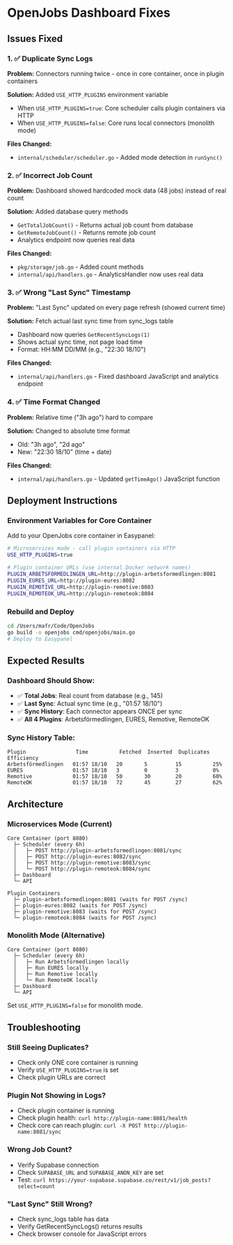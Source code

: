 # OpenJobs Dashboard Fixes

## Issues Fixed

### 1. ✅ Duplicate Sync Logs
**Problem:** Connectors running twice - once in core container, once in plugin containers

**Solution:** Added `USE_HTTP_PLUGINS` environment variable
- When `USE_HTTP_PLUGINS=true`: Core scheduler calls plugin containers via HTTP
- When `USE_HTTP_PLUGINS=false`: Core runs local connectors (monolith mode)

**Files Changed:**
- `internal/scheduler/scheduler.go` - Added mode detection in `runSync()`

### 2. ✅ Incorrect Job Count
**Problem:** Dashboard showed hardcoded mock data (48 jobs) instead of real count

**Solution:** Added database query methods
- `GetTotalJobCount()` - Returns actual job count from database
- `GetRemoteJobCount()` - Returns remote job count
- Analytics endpoint now queries real data

**Files Changed:**
- `pkg/storage/job.go` - Added count methods
- `internal/api/handlers.go` - AnalyticsHandler now uses real data

### 3. ✅ Wrong "Last Sync" Timestamp
**Problem:** "Last Sync" updated on every page refresh (showed current time)

**Solution:** Fetch actual last sync time from sync_logs table
- Dashboard now queries `GetRecentSyncLogs(1)` 
- Shows actual sync time, not page load time
- Format: HH:MM DD/MM (e.g., "22:30 18/10")

**Files Changed:**
- `internal/api/handlers.go` - Fixed dashboard JavaScript and analytics endpoint

### 4. ✅ Time Format Changed
**Problem:** Relative time ("3h ago") hard to compare

**Solution:** Changed to absolute time format
- Old: "3h ago", "2d ago"
- New: "22:30 18/10" (time + date)

**Files Changed:**
- `internal/api/handlers.go` - Updated `getTimeAgo()` JavaScript function

## Deployment Instructions

### Environment Variables for Core Container

Add to your OpenJobs core container in Easypanel:

```bash
# Microservices mode - call plugin containers via HTTP
USE_HTTP_PLUGINS=true

# Plugin container URLs (use internal Docker network names)
PLUGIN_ARBETSFORMEDLINGEN_URL=http://plugin-arbetsformedlingen:8081
PLUGIN_EURES_URL=http://plugin-eures:8082
PLUGIN_REMOTIVE_URL=http://plugin-remotive:8083
PLUGIN_REMOTEOK_URL=http://plugin-remoteok:8084
```

### Rebuild and Deploy

```bash
cd /Users/mafr/Code/OpenJobs
go build -o openjobs cmd/openjobs/main.go
# Deploy to Easypanel
```

## Expected Results

### Dashboard Should Show:
- ✅ **Total Jobs**: Real count from database (e.g., 145)
- ✅ **Last Sync**: Actual sync time (e.g., "01:57 18/10")
- ✅ **Sync History**: Each connector appears ONCE per sync
- ✅ **All 4 Plugins**: Arbetsförmedlingen, EURES, Remotive, RemoteOK

### Sync History Table:
```
Plugin                Time          Fetched  Inserted  Duplicates  Efficiency
Arbetsförmedlingen   01:57 18/10   20       5         15          25%
EURES                01:57 18/10   3        0         3           0%
Remotive             01:57 18/10   50       30        20          60%
RemoteOK             01:57 18/10   72       45        27          62%
```

## Architecture

### Microservices Mode (Current)
```
Core Container (port 8080)
  ├─ Scheduler (every 6h)
  │   ├─ POST http://plugin-arbetsformedlingen:8081/sync
  │   ├─ POST http://plugin-eures:8082/sync
  │   ├─ POST http://plugin-remotive:8083/sync
  │   └─ POST http://plugin-remoteok:8084/sync
  ├─ Dashboard
  └─ API

Plugin Containers
  ├─ plugin-arbetsformedlingen:8081 (waits for POST /sync)
  ├─ plugin-eures:8082 (waits for POST /sync)
  ├─ plugin-remotive:8083 (waits for POST /sync)
  └─ plugin-remoteok:8084 (waits for POST /sync)
```

### Monolith Mode (Alternative)
```
Core Container (port 8080)
  ├─ Scheduler (every 6h)
  │   ├─ Run Arbetsförmedlingen locally
  │   ├─ Run EURES locally
  │   ├─ Run Remotive locally
  │   └─ Run RemoteOK locally
  ├─ Dashboard
  └─ API
```

Set `USE_HTTP_PLUGINS=false` for monolith mode.

## Troubleshooting

### Still Seeing Duplicates?
- Check only ONE core container is running
- Verify `USE_HTTP_PLUGINS=true` is set
- Check plugin URLs are correct

### Plugin Not Showing in Logs?
- Check plugin container is running
- Check plugin health: `curl http://plugin-name:8081/health`
- Check core can reach plugin: `curl -X POST http://plugin-name:8081/sync`

### Wrong Job Count?
- Verify Supabase connection
- Check `SUPABASE_URL` and `SUPABASE_ANON_KEY` are set
- Test: `curl https://your-supabase.supabase.co/rest/v1/job_posts?select=count`

### "Last Sync" Still Wrong?
- Check sync_logs table has data
- Verify GetRecentSyncLogs() returns results
- Check browser console for JavaScript errors
